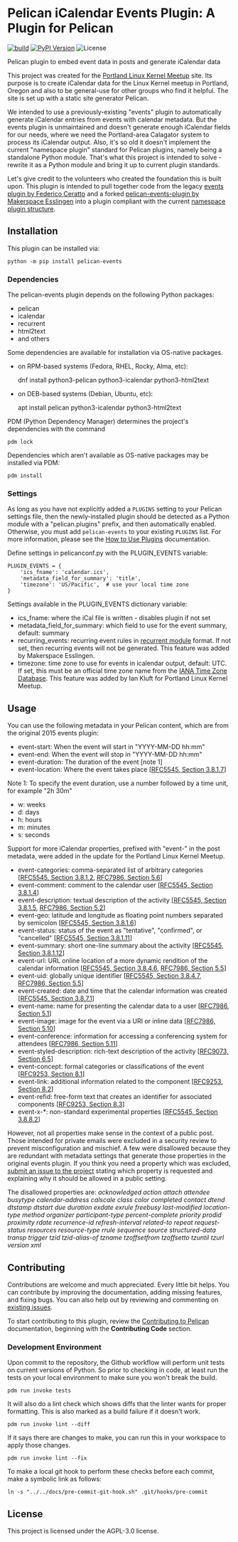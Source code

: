 Pelican iCalendar Events Plugin: A Plugin for Pelican
====================================================

[![build](https://github.com/ikluft/pelican-events/actions/workflows/main.yml/badge.svg)](https://github.com/ikluft/pelican-events/actions/workflows/main.yml)
[![PyPI Version](https://img.shields.io/pypi/v/pelican-events)](https://pypi.org/project/pelican-events/)
![License](https://img.shields.io/pypi/l/pelican-events?color=blue)

Pelican plugin to embed event data in posts and generate iCalendar data

This project was created for the [Portland Linux Kernel Meetup](https://ikluft.github.io/pdx-lkmu/) site. Its purpose is to create iCalendar data for the Linux Kernel meetup in Portland, Oregon and also to be general-use for other groups who find it helpful. The site is set up with a static site generator Pelican.

We intended to use a previously-existing "events" plugin to automatically generate iCalendar entries from events with calendar metadata. But the events plugin is unmaintained and doesn't generate enough iCalendar fields for our needs, where we need the Portland-area Calagator system to process its iCalendar output. Also, it's so old it doesn't implement the current "namespace plugin" standard for Pelican plugins, namely being a standalone Python module. That's what this project is intended to solve - rewrite it as a Python module and bring it up to current plugin standards.

Let's give credit to the volunteers who created the foundation this is built upon. This plugin is intended to pull together code from the legacy [events plugin by Federico Ceratto](https://github.com/getpelican/pelican-plugins/tree/master/events) and a forked [pelican-events-plugin by Makerspace Esslingen](https://github.com/Makerspace-Esslingen/pelican-events-plugin) into a plugin compliant with the current [namespace plugin structure](https://docs.getpelican.com/en/latest/plugins.html#namespace-plugin-structure).

Installation
------------

This plugin can be installed via:

    python -m pip install pelican-events

### Dependencies

The pelican-events plugin depends on the following Python packages:

  * pelican
  * icalendar
  * recurrent
  * html2text
  * and others

Some dependencies are available for installation via OS-native packages.

  * on RPM-based systems (Fedora, RHEL, Rocky, Alma, etc):

    dnf install python3-pelican python3-icalendar python3-html2text

  * on DEB-based systems (Debian, Ubuntu, etc):

    apt install pelican python3-icalendar python3-html2text

PDM (Python Dependency Manager) determines the project's dependencies with the command

    pdm lock

Dependencies which aren't available as OS-native packages may be installed via PDM:

    pdm install

### Settings

As long as you have not explicitly added a `PLUGINS` setting to your Pelican settings file, then the newly-installed plugin should be detected as a Python module with a "pelican.plugins" prefix, and then automatically enabled. Otherwise, you must add `pelican-events` to your existing `PLUGINS` list. For more information, please see the [How to Use Plugins](https://docs.getpelican.com/en/latest/plugins.html#how-to-use-plugins) documentation.

Define settings in pelicanconf.py with the PLUGIN_EVENTS variable:

    PLUGIN_EVENTS = {
        'ics_fname': 'calendar.ics',
        'metadata_field_for_summary': 'title',
        'timezone': 'US/Pacific',  # use your local time zone
    }

Settings available in the PLUGIN_EVENTS dictionary variable:

  * ics_fname: where the iCal file is written - disables plugin if not set
  * metadata_field_for_summary: which field to use for the event summary, default: summary
  * recurring_events: recurring event rules in [recurrent module](https://github.com/kvh/recurrent) format. If not set, then recurring events will not be generated. This feature was added by Makerspace Esslingen.
  * timezone: time zone to use for events in icalendar output, default: UTC. If set, this must be an official time zone name from the [IANA Time Zone Database](https://www.iana.org/time-zones). This feature was added by Ian Kluft for Portland Linux Kernel Meetup.

Usage
-----

You can use the following metadata in your Pelican content, which are from the original 2015 events plugin:

  * event-start: When the event will start in "YYYY-MM-DD hh:mm"
  * event-end: When the event will stop in "YYYY-MM-DD hh:mm"
  * event-duration: The duration of the event [note 1]
  * event-location: Where the event takes place [[RFC5545, Section 3.8.1.7](https://www.rfc-editor.org/rfc/rfc5545#section-3.8.1.7)]

Note 1: To specify the event duration, use a number followed by a time unit, for example "2h 30m"

  * w: weeks
  * d: days
  * h: hours
  * m: minutes
  * s: seconds

Support for more iCalendar properties, prefixed with "event-" in the post metadata, were added in the update for the Portland Linux Kernel Meetup.

  * event-categories: comma-separated list of arbitrary categories [[RFC5545, Section 3.8.1.2](https://www.rfc-editor.org/rfc/rfc5545#section-3.8.1.2), [RFC7986, Section 5.6](https://www.rfc-editor.org/rfc/rfc7986#section-5.6)]
  * event-comment: comment to the calendar user [[RFC5545, Section 3.8.1.4](https://www.rfc-editor.org/rfc/rfc5545#section-3.8.1.4)]
  * event-description: textual description of the activity [[RFC5545, Section 3.8.1.5](https://www.rfc-editor.org/rfc/rfc5545#section-3.8.1.5), [RFC7986, Section 5.2](https://www.rfc-editor.org/rfc/rfc7986#section-5.2)]
  * event-geo: latitude and longitude as floating point numbers separated by semicolon [[RFC5545, Section 3.8.1.6](https://www.rfc-editor.org/rfc/rfc5545#section-3.8.1.6)]
  * event-status: status of the event as "tentative", "confirmed", or "cancelled" [[RFC5545, Section 3.8.1.11](https://www.rfc-editor.org/rfc/rfc5545#section-3.8.1.11)]
  * event-summary: short one-line summary about the activity [[RFC5545, Section 3.8.1.12](https://www.rfc-editor.org/rfc/rfc5545#section-3.8.1.12)]
  * event-url: URL online location of a more dynamic rendition of the calendar information [[RFC5545, Section 3.8.4.6](https://www.rfc-editor.org/rfc/rfc5545#section-3.8.4.6), [RFC7986, Section 5.5](https://www.rfc-editor.org/rfc/rfc7986#section-5.5)]
  * event-uid: globally unique identifier [[RFC5545, Section 3.8.4.7](https://www.rfc-editor.org/rfc/rfc5545#section-3.8.4.7), [RFC7986, Section 5.5](https://www.rfc-editor.org/rfc/rfc7986#section-5.3)]
  * event-created: date and time that the calendar information was created [[RFC5545, Section 3.8.7.1](https://www.rfc-editor.org/rfc/rfc5545#section-3.8.7.1)]
  * event-name: name for presenting the calendar data to a user [[RFC7986, Section 5.1](https://www.rfc-editor.org/rfc/rfc7986#section-5.1)]
  * event-image: image for the event via a URI or inline data [[RFC7986, Section 5.10](https://www.rfc-editor.org/rfc/rfc7986#section-5.10)]
  * event-conference: information for accessing a conferencing system for attendees [[RFC7986, Section 5.11](https://www.rfc-editor.org/rfc/rfc7986#section-5.11)]
  * event-styled-description: rich-text description of the activity [[RFC9073, Section 6.5](https://www.rfc-editor.org/rfc/rfc9073#name-styled-description)]
  * event-concept: formal categories or classifications of the event [[RFC9253, Section 8.1](https://www.rfc-editor.org/rfc/rfc9253#section-8.1)]
  * event-link: additional information related to the component [[RFC9253, Section 8.2](https://www.rfc-editor.org/rfc/rfc9253#section-8.2)]
  * event-refid: free-form text that creates an identifier for associated components [[RFC9253, Section 8.3](https://www.rfc-editor.org/rfc/rfc9253#section-8.3)]
  * event-x-\*: non-standard experimental properties [[RFC5545, Section 3.8.8.2](https://www.rfc-editor.org/rfc/rfc5545#section-3.8.8.2)]

However, not all properties make sense in the context of a public post. Those intended for private emails were excluded in a security review to prevent misconfiguration and mischief. A few were disallowed because they are redundant with metadata settings that generate those properties in the original events plugin. If you think you need a property which was excluded, [submit an issue to the project](https://github.com/ikluft/pelican-events/issues) stating which property is requested and explaining why it should be allowed in a public setting.

The disallowed properties are: *acknowledged action attach attendee busytype calendar-address calscale class color completed contact dtend dtstamp dtstart due duration exdate exrule freebusy last-modified location-type method organizer participant-type percent-complete priority prodid proximity rdate recurrence-id refresh-interval related-to repeat request-status resources resource-type rrule sequence source structured-data transp trigger tzid tzid-alias-of tzname tzoffsetfrom tzoffsetto tzuntil tzurl version xml*

Contributing
------------

Contributions are welcome and much appreciated. Every little bit helps. You can contribute by improving the documentation, adding missing features, and fixing bugs. You can also help out by reviewing and commenting on [existing issues][].

To start contributing to this plugin, review the [Contributing to Pelican][] documentation, beginning with the **Contributing Code** section.

[existing issues]: https://github.com/ikluft/pelican-events/issues
[Contributing to Pelican]: https://docs.getpelican.com/en/latest/contribute.html

### Development Environment

Upon commit to the repository, the Github workflow will perform unit tests on current versions of Python.
So prior to checking in code, at least run the tests on your local environment to make sure you won't break the build.

    pdm run invoke tests

It will also do a lint check which shows diffs that the linter wants for proper formatting.
This is also marked as a build failure if it doesn't work.

    pdm run invoke lint --diff

If it says there are changes to make, you can run this in your workspace to apply those changes.

    pdm run invoke lint --fix

To make a local git hook to perform these checks before each commit, make a symbolic link as follows:

    ln -s "../../docs/pre-commit-git-hook.sh" .git/hooks/pre-commit

License
-------

This project is licensed under the AGPL-3.0 license.
